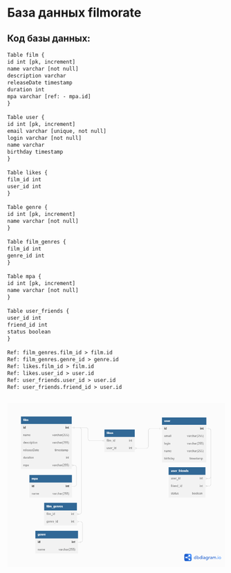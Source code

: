 # База данных filmorate

## Код базы данных:
```
Table film {
id int [pk, increment]
name varchar [not null]
description varchar
releaseDate timestamp
duration int
mpa varchar [ref: - mpa.id]
}

Table user {
id int [pk, increment]
email varchar [unique, not null]
login varchar [not null]
name varchar
birthday timestamp
}

Table likes {
film_id int
user_id int
}

Table genre {
id int [pk, increment]
name varchar [not null]
}

Table film_genres {
film_id int
genre_id int
}

Table mpa {
id int [pk, increment]
name varchar [not null]
}

Table user_friends {
user_id int
friend_id int
status boolean
}

Ref: film_genres.film_id > film.id
Ref: film_genres.genre_id > genre.id
Ref: likes.film_id > film.id
Ref: likes.user_id > user.id
Ref: user_friends.user_id > user.id
Ref: user_friends.friend_id > user.id
```

## ![Схема базы данных](https://github.com/Armmacham/java-filmorate/blob/main/filmorate_scheme.png)
